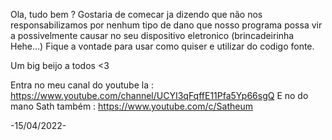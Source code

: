 Ola, tudo bem ? 
Gostaria de comecar ja dizendo que não nos responsabilizamos por nenhum tipo de dano que nosso programa possa vir a possivelmente causar no seu dispositivo eletronico (brincadeirinha Hehe...)
Fique a vontade para usar como quiser e utilizar do codigo fonte. 

Um big beijo a todos <3

Entra no meu canal do youtube la : https://www.youtube.com/channel/UCYI3qFqffE11Pfa5Yp66sgQ
E no do mano Sath também : https://www.youtube.com/c/Satheum

-15/04/2022-
